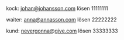 kock: 
johan@johansson.com 
lösen 11111111

waiter: 
anna@annasson.com 
lösen 22222222

kund:
nevergonna@give.com
lösen 33333333